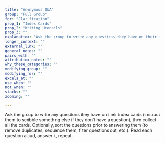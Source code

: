 ```yaml
---
title: "Anonymous Q&A"
group: "Full Group"
for: "Clarification"
prop_1: "Index Cards"
prop_2: "Writing Utensils"
prop_3: ""
explanation: "Ask the group to write any questions they have on their index cards (instruct them to scribble something else if they don’t have a question), then collect all the cards. Optionally, sort the questions prior to answering them (to remove duplicates, sequence them, filter questions out, etc.). Read each question aloud, answer it, repeat."
longer_context: ""
external_link: ""
general_notes: ""
pairs_with: ""
attribution_notes: ""
why_these_categories: ""
modifying_group: ""
modifying_for: ""
excels_at: ""
use_when: ""
not_when: ""
stacks: ""
zooming: ""

---
```


Ask the group to write any questions they have on their index cards (instruct them to scribble something else if they don’t have a question), then collect all the cards. Optionally, sort the questions prior to answering them (to remove duplicates, sequence them, filter questions out, etc.). Read each question aloud, answer it, repeat.
